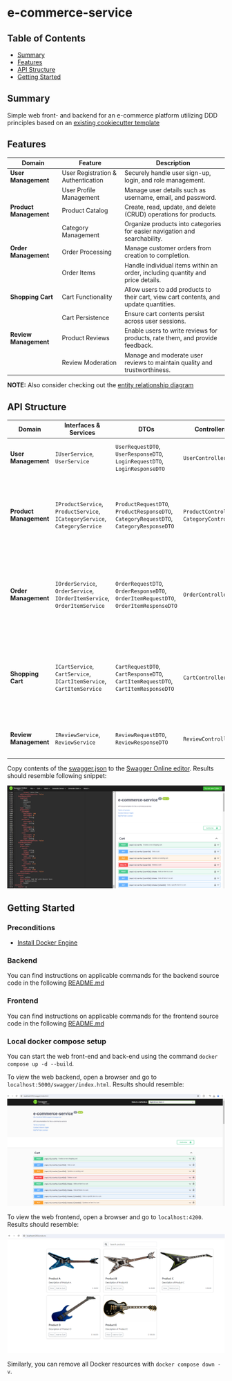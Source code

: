 # e-commerce-service

## Table of Contents

- [Summary](#summary)
- [Features](#features)
- [API Structure](#api-structure)
- [Getting Started](#getting-started)

## Summary

Simple web front- and backend for an e-commerce platform utilizing DDD principles based on an [existing cookiecutter template](https://github.com/MGTheTrain/dotnet-ddd-web-api-starter)

## Features

| **Domain**             | **Feature**                                | **Description**                                                             |
|------------------------|--------------------------------------------|-----------------------------------------------------------------------------|
| **User Management**    | User Registration & Authentication         | Securely handle user sign-up, login, and role management.                   |
|                        | User Profile Management                    | Manage user details such as username, email, and password.                  |
| **Product Management** | Product Catalog                            | Create, read, update, and delete (CRUD) operations for products.            |
|                        | Category Management                        | Organize products into categories for easier navigation and searchability.  |
| **Order Management**   | Order Processing                           | Manage customer orders from creation to completion.                         |
|                        | Order Items                                | Handle individual items within an order, including quantity and price details. |
| **Shopping Cart**      | Cart Functionality                         | Allow users to add products to their cart, view cart contents, and update quantities. |
|                        | Cart Persistence                           | Ensure cart contents persist across user sessions.                          |
| **Review Management**  | Product Reviews                            | Enable users to write reviews for products, rate them, and provide feedback. |
|                        | Review Moderation                          | Manage and moderate user reviews to maintain quality and trustworthiness.   |

**NOTE:** Also consider checking out the [entity relationship diagram](./docs/diagrams/entity-relationship-diagram.mmd)

## API Structure

| Domain                | Interfaces & Services                                                                 | DTOs                                                                                 | Controllers        | Endpoints                                                                                                         |
|-----------------------|----------------------------------------------------------------------------------------|--------------------------------------------------------------------------------------|--------------------|------------------------------------------------------------------------------------------------------------------|
| **User Management**   | `IUserService`, `UserService`                                                          | `UserRequestDTO`, `UserResponseDTO`, `LoginRequestDTO`, `LoginResponseDTO`           | `UserController`   | `POST /api/v1/users/register`, `POST /api/v1/users/login`, `GET /api/v1/users/{userId}`, `PUT /api/v1/users/{userId}`, `DELETE /api/v1/users/{userId}` |
| **Product Management**| `IProductService`, `ProductService`, `ICategoryService`, `CategoryService`             | `ProductRequestDTO`, `ProductResponseDTO`, `CategoryRequestDTO`, `CategoryResponseDTO` | `ProductController`, `CategoryController` | `POST /api/v1/products`, `GET /api/v1/products`, `GET /api/v1/products/{productId}`, `PUT /api/v1/products/{productId}`, `DELETE /api/v1/products/{productId}`, `POST /api/v1/categories`, `GET /api/v1/categories`, `GET /api/v1/categories/{categoryId}`, `PUT /api/v1/categories/{categoryId}`, `DELETE /api/v1/categories/{categoryId}` |
| **Order Management**  | `IOrderService`, `OrderService`, `IOrderItemService`, `OrderItemService`               | `OrderRequestDTO`, `OrderResponseDTO`, `OrderItemRequestDTO`, `OrderItemResponseDTO` | `OrderController`  | `POST /api/v1/orders`, `GET /api/v1/orders`, `GET /api/v1/orders/{orderId}`, `PUT /api/v1/orders/{orderId}`, `DELETE /api/v1/orders/{orderId}`, `POST /api/v1/orders/{orderId}/items`, `GET /api/v1/orders/{orderId}/items`, `GET /api/v1/orders/{orderId}/items/{itemId}`, `PUT /api/v1/orders/{orderId}/items/{itemId}`, `DELETE /api/v1/orders/{orderId}/items/{itemId}` |
| **Shopping Cart**     | `ICartService`, `CartService`, `ICartItemService`, `CartItemService`                   | `CartRequestDTO`, `CartResponseDTO`, `CartItemRequestDTO`, `CartItemResponseDTO`     | `CartController`   | `POST /api/v1/carts`, `GET /api/v1/carts/{cartId}`, `PUT /api/v1/carts/{cartId}`, `DELETE /api/v1/carts/{cartId}`, `POST /api/v1/carts/{cartId}/items`, `GET /api/v1/carts/{cartId}/items`, `GET /api/v1/carts/{cartId}/items/{itemId}`, `PUT /api/v1/carts/{cartId}/items/{itemId}`, `DELETE /api/v1/cart/{cartId}/items/{itemId}`                                      |
| **Review Management** | `IReviewService`, `ReviewService`                                                      | `ReviewRequestDTO`, `ReviewResponseDTO`                                              | `ReviewController` | `POST /api/v1/reviews`, `GET /api/v1/reviews`, `GET /api/v1/reviews/{reviewId}`, `PUT /api/v1/reviews/{reviewId}`, `DELETE /api/v1/reviews/{reviewId}` |

Copy contents of the [swagger.json](./docs/api-design/swagger.json) to the [Swagger Online editor](https://editor.swagger.io/).
Results should resemble following snippet:

![swagger-ui-results.PNG](./docs/api-design/swagger-ui-results.PNG)

## Getting Started

### Preconditions

- [Install Docker Engine](https://docs.docker.com/engine/install/)

### Backend

You can find instructions on applicable commands for the backend source code in the following [README.md](./backend/Mgtt.ECom/README.md)

### Frontend

You can find instructions on applicable commands for the frontend source code in the following [README.md](./frontend/e-commerce-service/README.md)

### Local docker compose setup

You can start the web front-end and back-end using the command `docker compose up -d --build`. 

To view the web backend, open a browser and go to `localhost:5000/swagger/index.html`. Results should resemble:

![Swagger UI trough Docker](./docs/api-design/swagger-ui-trough-docker.PNG)

To view the web frontend, open a browser and go to `localhost:4200`. Results should resemble:

![Web frontend with mock data](./docs/test/web-frontend-with-mock-data.PNG)

Similarly, you can remove all Docker resources with `docker compose down -v`.
